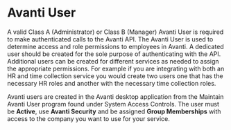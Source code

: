 # Avanti User

A valid Class A (Administrator) or Class B (Manager) Avanti User is required to make authenticated calls to the Avanti API. The Avanti User is used to determine access and role permissions to employees in Avanti. A dedicated user should be created for the sole purpose of authenticating with the API. Additional users can be created for different services as needed to assign the appropriate permissions. For example if you are integrating with both an HR and time collection service you would create two users one that has the necessary HR roles and another with the necessary time collection roles.

Avanti users are created in the Avanti desktop application from the Maintain Avanti User program found under System Access Controls. The user must be **Active**, use **Avanti Security** and be assigned **Group Memberships** with access to the company you want to use for your service.
